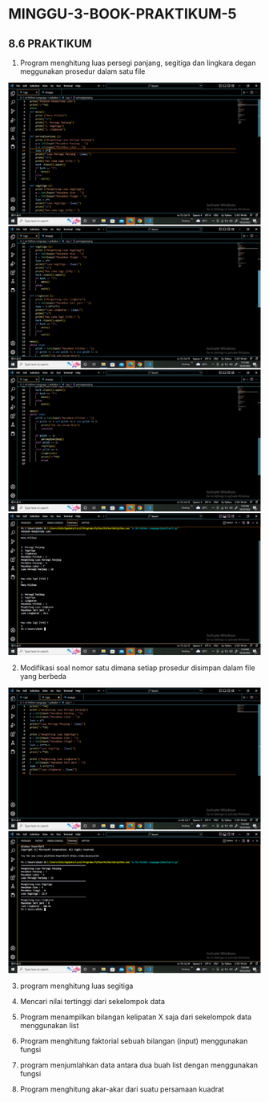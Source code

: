 # MINGGU-3-BOOK-PRAKTIKUM-5

## 8.6 PRAKTIKUM
1. Program menghitung luas persegi panjang, segitiga dan lingkara degan meggunakan prosedur dalam satu file

<img src="https://github.com/rosalarasati/MINGGU-3-BOOK-PRAKTIKUM-5/blob/main/prosedur%201.png">

<img src="https://github.com/rosalarasati/MINGGU-3-BOOK-PRAKTIKUM-5/blob/main/prosedur%202.png">

<img src="https://github.com/rosalarasati/MINGGU-3-BOOK-PRAKTIKUM-5/blob/main/prosedur%203.png">

<img src="https://github.com/rosalarasati/MINGGU-3-BOOK-PRAKTIKUM-5/blob/main/prosedur%204.png">

2. Modifikasi soal nomor satu dimana setiap prosedur disimpan dalam file yang berbeda

<img src="https://github.com/rosalarasati/MINGGU-3-BOOK-PRAKTIKUM-5/blob/main/modif%201.png">

<img src="https://github.com/rosalarasati/MINGGU-3-BOOK-PRAKTIKUM-5/blob/main/modif%202.png">

3. program menghitung luas segitiga


5. Mencari nilai tertinggi dari sekelompok data
6. Program menampilkan bilangan kelipatan X saja dari sekelompok data menggunakan list
7. Program menghitung faktorial sebuah bilangan (input) menggunakan fungsi
8. program menjumlahkan data antara dua buah list dengan menggunakan fungsi
9. Program menghitung akar-akar dari suatu persamaan kuadrat
